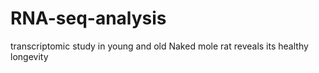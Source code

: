 # RNA-seq-analysis
transcriptomic study in young and old Naked mole rat reveals its healthy longevity

